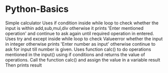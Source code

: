 # Python-Basics
Simple calculator 
Uses if condition inside while loop to check whether the input is within add,sub,mul,div otherwise it prints 'Enter mentioned operation' and continue to ask again until required operation in entered.
Uses try and except inside while loop to check Valueerror whether the input in integer otherwise prints 'Enter number as input' otherwise continue to ask for input till number is given.
Uses function calc() to do operations mentioned in the input() using if conditions and returns the value of operations. 
Call the function calc() and assign the value in a variable result
Then prints result
